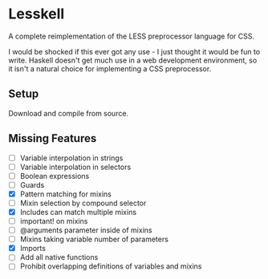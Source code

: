 Lesskell
========

A complete reimplementation of the LESS preprocessor language for CSS.

I would be shocked if this ever got any use - I just thought it would
be fun to write. Haskell doesn't get much use in a web development
environment, so it isn't a natural choice for implementing a CSS
preprocessor.

Setup
-----

Download and compile from source.

Missing Features
----------------

- [ ] Variable interpolation in strings
- [ ] Variable interpolation in selectors
- [ ] Boolean expressions
- [ ] Guards
- [x] Pattern matching for mixins
- [ ] Mixin selection by compound selector
- [x] Includes can match multiple mixins
- [ ] important! on mixins
- [ ] @arguments parameter inside of mixins
- [ ] Mixins taking variable number of parameters
- [x] Imports
- [ ] Add all native functions
- [ ] Prohibit overlapping definitions of variables and mixins
